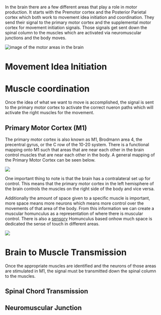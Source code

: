 In the brain there are a few different areas that play a role in motor production.  It starts with the Premotor cortex and the Posterior Parietal cortex which both work to movement idea initiation and coordination.  They send their signal to the primary motor cortex and the supplemental motor cortex for movement initiation signals.  Those signals get sent down the spinal column to the muscles which are activated via neuromuscular junctions and the body moves.

![image of the motor areas in the brain](http://www.brainhq.com/sites/default/files/motor-cortex.jpg)

# Movement Idea Initiation

# Muscle coordination

Once the idea of what we want to move is accomplished, the signal is sent to the primary motor cortex to activate the correct nueron paths which will activate the right muscles for the movement.

## Primary Motor Cortex (M1)

The primary motor cortex is also known as M1, Brodmann area 4, the precentral gyrus, or the C row of the 10-20 system.  There is a functional mapping onto M1 such that areas that are near each other in the brain control muscles that are near each other in the body.  A general mapping of the Primary Motor Cortex can be seen below.

![](http://brainconnection.brainhq.com/wp-content/uploads/2013/03/1b.gif)

One important thing to note is that the brain has a contralateral set up for control.  This means that the primary motor cortex in the left hemisphere of the brain controls the muscles on the right side of the body and vice versa.

Additionally the amount of space given to a specific muscle is important, more space means more neurons which means more control over the movements of that area of the body.  From this information we can create a muscular homunculus as a representation of where there is muscular control.  There is also a [sensory](Touch) Homunculus based onhow much space is dedicated the sense of touch in different areas.

![](http://workinghandsproject.com/images/demo/Homunculus.jpg)

# Brain to Muscle Transmission

Once the appropriate muscles are identified and the neurons of those areas are stimulated in M1, the signal must be transmitted down the spinal column to the muscles. 

## Spinal Chord Transmission

## Neuromuscular Junction
